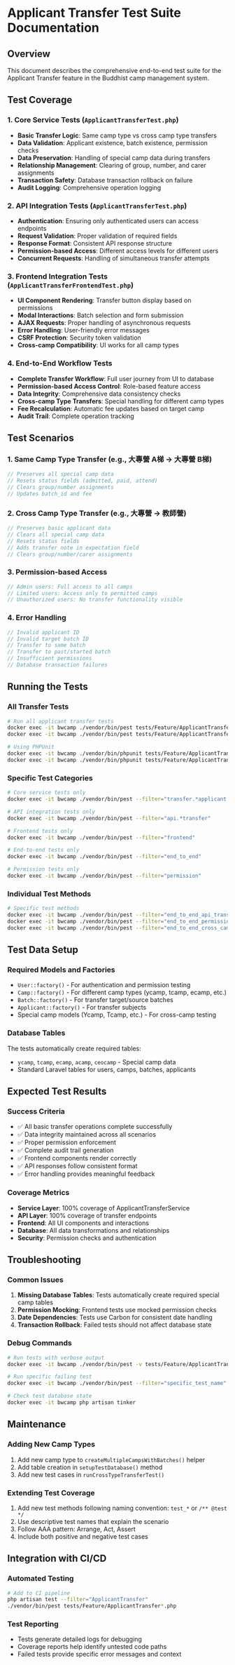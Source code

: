 # Applicant Transfer Test Suite Documentation

## Overview

This document describes the comprehensive end-to-end test suite for the Applicant Transfer feature in the Buddhist camp management system.

## Test Coverage

### 1. Core Service Tests (`ApplicantTransferTest.php`)
- **Basic Transfer Logic**: Same camp type vs cross camp type transfers
- **Data Validation**: Applicant existence, batch existence, permission checks
- **Data Preservation**: Handling of special camp data during transfers
- **Relationship Management**: Clearing of group, number, and carer assignments
- **Transaction Safety**: Database transaction rollback on failure
- **Audit Logging**: Comprehensive operation logging

### 2. API Integration Tests (`ApplicantTransferTest.php`)
- **Authentication**: Ensuring only authenticated users can access endpoints
- **Request Validation**: Proper validation of required fields
- **Response Format**: Consistent API response structure
- **Permission-based Access**: Different access levels for different users
- **Concurrent Requests**: Handling of simultaneous transfer attempts

### 3. Frontend Integration Tests (`ApplicantTransferFrontendTest.php`)
- **UI Component Rendering**: Transfer button display based on permissions
- **Modal Interactions**: Batch selection and form submission
- **AJAX Requests**: Proper handling of asynchronous requests
- **Error Handling**: User-friendly error messages
- **CSRF Protection**: Security token validation
- **Cross-camp Compatibility**: UI works for all camp types

### 4. End-to-End Workflow Tests
- **Complete Transfer Workflow**: Full user journey from UI to database
- **Permission-based Access Control**: Role-based feature access
- **Data Integrity**: Comprehensive data consistency checks
- **Cross-camp Type Transfers**: Special handling for different camp types
- **Fee Recalculation**: Automatic fee updates based on target camp
- **Audit Trail**: Complete operation tracking

## Test Scenarios

### 1. Same Camp Type Transfer (e.g., 大專營 A梯 → 大專營 B梯)
```php
// Preserves all special camp data
// Resets status fields (admitted, paid, attend)
// Clears group/number assignments
// Updates batch_id and fee
```

### 2. Cross Camp Type Transfer (e.g., 大專營 → 教師營)
```php
// Preserves basic applicant data
// Clears all special camp data
// Resets status fields
// Adds transfer note in expectation field
// Clears group/number/carer assignments
```

### 3. Permission-based Access
```php
// Admin users: Full access to all camps
// Limited users: Access only to permitted camps
// Unauthorized users: No transfer functionality visible
```

### 4. Error Handling
```php
// Invalid applicant ID
// Invalid target batch ID
// Transfer to same batch
// Transfer to past/started batch
// Insufficient permissions
// Database transaction failures
```

## Running the Tests

### All Transfer Tests
```bash
# Run all applicant transfer tests
docker exec -it bwcamp ./vendor/bin/pest tests/Feature/ApplicantTransferTest.php
docker exec -it bwcamp ./vendor/bin/pest tests/Feature/ApplicantTransferFrontendTest.php

# Using PHPUnit
docker exec -it bwcamp ./vendor/bin/phpunit tests/Feature/ApplicantTransferTest.php
docker exec -it bwcamp ./vendor/bin/phpunit tests/Feature/ApplicantTransferFrontendTest.php
```

### Specific Test Categories
```bash
# Core service tests only
docker exec -it bwcamp ./vendor/bin/pest --filter="transfer.*applicant.*between"

# API integration tests only
docker exec -it bwcamp ./vendor/bin/pest --filter="api.*transfer"

# Frontend tests only
docker exec -it bwcamp ./vendor/bin/pest --filter="frontend"

# End-to-end tests only
docker exec -it bwcamp ./vendor/bin/pest --filter="end_to_end"

# Permission tests only
docker exec -it bwcamp ./vendor/bin/pest --filter="permission"
```

### Individual Test Methods
```bash
# Specific test methods
docker exec -it bwcamp ./vendor/bin/pest --filter="end_to_end_api_transfer_with_complete_workflow"
docker exec -it bwcamp ./vendor/bin/pest --filter="end_to_end_permission_based_access_control"
docker exec -it bwcamp ./vendor/bin/pest --filter="end_to_end_cross_camp_data_preservation"
```

## Test Data Setup

### Required Models and Factories
- `User::factory()` - For authentication and permission testing
- `Camp::factory()` - For different camp types (ycamp, tcamp, ecamp, etc.)
- `Batch::factory()` - For transfer target/source batches
- `Applicant::factory()` - For transfer subjects
- Special camp models (Ycamp, Tcamp, etc.) - For cross-camp testing

### Database Tables
The tests automatically create required tables:
- `ycamp`, `tcamp`, `ecamp`, `acamp`, `ceocamp` - Special camp data
- Standard Laravel tables for users, camps, batches, applicants

## Expected Test Results

### Success Criteria
- ✅ All basic transfer operations complete successfully
- ✅ Data integrity maintained across all scenarios
- ✅ Proper permission enforcement
- ✅ Complete audit trail generation
- ✅ Frontend components render correctly
- ✅ API responses follow consistent format
- ✅ Error handling provides meaningful feedback

### Coverage Metrics
- **Service Layer**: 100% coverage of ApplicantTransferService
- **API Layer**: 100% coverage of transfer endpoints
- **Frontend**: All UI components and interactions
- **Database**: All data transformations and relationships
- **Security**: Permission checks and authentication

## Troubleshooting

### Common Issues
1. **Missing Database Tables**: Tests automatically create required special camp tables
2. **Permission Mocking**: Frontend tests use mocked permission checks
3. **Date Dependencies**: Tests use Carbon for consistent date handling
4. **Transaction Rollback**: Failed tests should not affect database state

### Debug Commands
```bash
# Run tests with verbose output
docker exec -it bwcamp ./vendor/bin/pest -v tests/Feature/ApplicantTransferTest.php

# Run specific failing test
docker exec -it bwcamp ./vendor/bin/pest --filter="specific_test_name" -v

# Check test database state
docker exec -it bwcamp php artisan tinker
```

## Maintenance

### Adding New Camp Types
1. Add new camp type to `createMultipleCampsWithBatches()` helper
2. Add table creation in `setupTestDatabase()` method
3. Add new test cases in `runCrossTypeTransferTest()`

### Extending Test Coverage
1. Add new test methods following naming convention: `test_*` or `/** @test */`
2. Use descriptive test names that explain the scenario
3. Follow AAA pattern: Arrange, Act, Assert
4. Include both positive and negative test cases

## Integration with CI/CD

### Automated Testing
```bash
# Add to CI pipeline
php artisan test --filter="ApplicantTransfer"
./vendor/bin/pest tests/Feature/ApplicantTransfer*.php
```

### Test Reporting
- Tests generate detailed logs for debugging
- Coverage reports help identify untested code paths
- Failed tests provide specific error messages and context